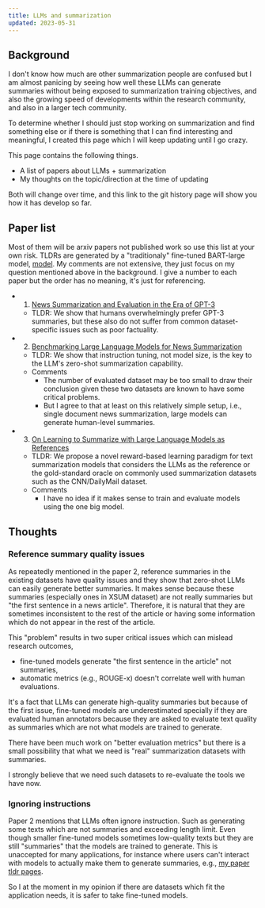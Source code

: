 ```yaml
---
title: LLMs and summarization
updated: 2023-05-31
---
```


## Background

I don't know how much are other summarization people are confused but I am almost panicing by seeing how well these LLMs can generate summaries without being exposed to summarization training objectives, and also the growing speed of developments within the research community, and also in a larger tech community.

To determine whether I should just stop working on summarization and find something else or if there is something that I can find interesting and meaningful, I created this page which I will keep updating until I go crazy.

This page contains the following things.

- A list of papers about LLMs + summarization
- My thoughts on the topic/direction at the time of updating

Both will change over time, and this link to the git history page will show you how it has develop so far.


## Paper list

Most of them will be arxiv papers not published work so use this list at your own risk.
TLDRs are generated by a "traditionaly" fine-tuned BART-large model, [model](https://github.com/sobamchan/schnitsum/).
My comments are not extensive, they just focus on my question mentioned above in the background.
I give a number to each paper but the order has no meaning, it's just for referencing.

- 1. [News Summarization and Evaluation in the Era of GPT-3](http://arxiv.org/abs/2209.12356)
  - TLDR: We show that humans overwhelmingly prefer GPT-3 summaries, but these also do not suffer from common dataset-specific issues such as poor factuality.

- 2. [Benchmarking Large Language Models for News Summarization](http://arxiv.org/abs/2301.13848)
  - TLDR: We show that instruction tuning, not model size, is the key to the LLM's zero-shot summarization capability.
  - Comments
    - The number of evaluated dataset may be too small to draw their conclusion given these two datasets are known to have some critical problems.
    - But I agree to that at least on this relatively simple setup, i.e., single document news summarization, large models can generate human-level summaries.

- 3. [On Learning to Summarize with Large Language Models as References](http://arxiv.org/abs/2305.14239)
  - TLDR: We propose a novel reward-based learning paradigm for text summarization models that considers the LLMs as the reference or the gold-standard oracle on commonly used summarization datasets such as the CNN/DailyMail dataset.
  - Comments
    - I have no idea if it makes sense to train and evaluate models using the one big model.



## Thoughts

### Reference summary quality issues

As repeatedly mentioned in the paper 2, reference summaries in the existing datasets have quality issues and they show that zero-shot LLMs can easily generate better summaries. It makes sense because these summaries (especially ones in XSUM dataset) are not really summaries but "the first sentence in a news article". Therefore, it is natural that they are sometimes inconsistent to the rest of the article or having some information which do not appear in the rest of the article.

This "problem" results in two super critical issues which can mislead research outcomes,

- fine-tuned models generate "the first sentence in the article" not summaries,
- automatic metrics (e.g., ROUGE-x) doesn't correlate well with human evaluations.

It's a fact that LLMs can generate high-quality summaries but because of the first issue, fine-tuned models are underestimated specially if they are evaluated human annotators because they are asked to evaluate text quality as summaries which are not what models are trained to generate.

There have been much work on "better evaluation metrics" but there is a small possibility that what we need is "real" summarization datasets with summaries.

I strongly believe that we need such datasets to re-evaluate the tools we have now.


### Ignoring instructions

Paper 2 mentions that LLMs often ignore instruction. Such as generating some texts which are not summaries and exceeding length limit. Even though smaller fine-tuned models sometimes low-quality texts but they are still "summaries" that the models are trained to generate.
This is unaccepted for many applications, for instance where users can't interact with models to actually make them to generate summaries, e.g., [my paper tldr pages](https://sotaro.io/tldrs).

So I at the moment in my opinion if there are datasets which fit the application needs, it is safer to take fine-tuned models.
